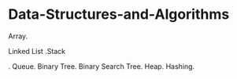 # Data-Structures-and-Algorithms

Array.

Linked List
.Stack

.
Queue.
Binary Tree.
Binary Search Tree.
Heap.
Hashing.
